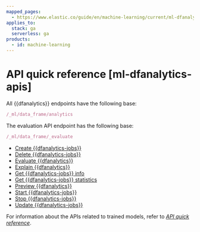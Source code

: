 ```yaml
---
mapped_pages:
  - https://www.elastic.co/guide/en/machine-learning/current/ml-dfanalytics-apis.html
applies_to:
  stack: ga
  serverless: ga
products:
  - id: machine-learning
---
```


# API quick reference [ml-dfanalytics-apis]

All {{dfanalytics}} endpoints have the following base:

```js
/_ml/data_frame/analytics
```

The evaluation API endpoint has the following base:

```js
/_ml/data_frame/_evaluate
```

* [Create {{dfanalytics-jobs}}](https://www.elastic.co/docs/api/doc/elasticsearch/operation/operation-ml-put-data-frame-analytics)
* [Delete {{dfanalytics-jobs}}](https://www.elastic.co/docs/api/doc/elasticsearch/operation/operation-ml-delete-data-frame-analytics)
* [Evaluate {{dfanalytics}}](https://www.elastic.co/docs/api/doc/elasticsearch/operation/operation-ml-evaluate-data-frame)
* [Explain {{dfanalytics}}](https://www.elastic.co/docs/api/doc/elasticsearch/operation/operation-ml-explain-data-frame-analytics)
* [Get {{dfanalytics-jobs}} info](https://www.elastic.co/docs/api/doc/elasticsearch/operation/operation-ml-get-data-frame-analytics)
* [Get {{dfanalytics-jobs}} statistics](https://www.elastic.co/docs/api/doc/elasticsearch/operation/operation-ml-get-data-frame-analytics-stats)
* [Preview {{dfanalytics}}](https://www.elastic.co/docs/api/doc/elasticsearch/operation/operation-ml-preview-data-frame-analytics)
* [Start {{dfanalytics-jobs}}](https://www.elastic.co/docs/api/doc/elasticsearch/operation/operation-ml-start-data-frame-analytics)
* [Stop {{dfanalytics-jobs}}](https://www.elastic.co/docs/api/doc/elasticsearch/operation/operation-ml-stop-data-frame-analytics)
* [Update {{dfanalytics-jobs}}](https://www.elastic.co/docs/api/doc/elasticsearch/operation/operation-ml-update-data-frame-analytics)

For information about the APIs related to trained models, refer to [*API quick reference*](../nlp/ml-nlp-apis.md).
